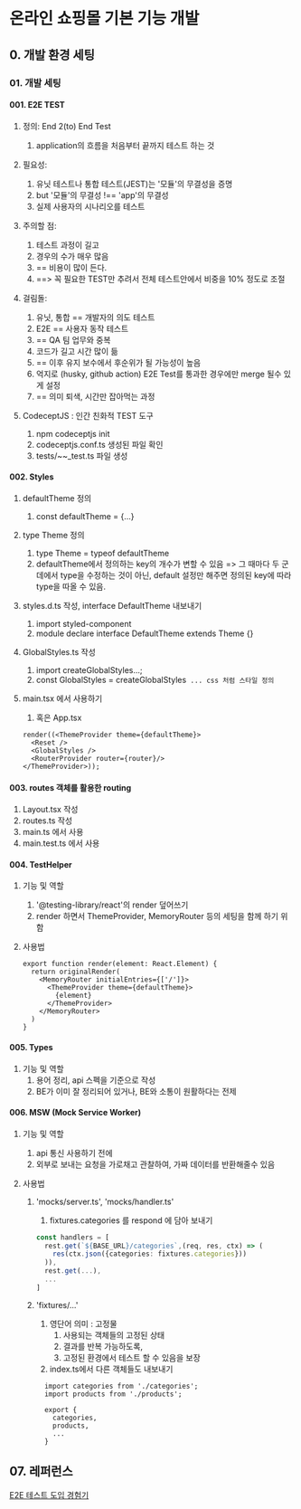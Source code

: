 # 온라인 쇼핑몰 기본 기능 개발

## 0. 개발 환경 세팅

### 01. 개발 세팅

#### 001. E2E TEST

1. 정의: End 2(to) End Test
    1. application의 흐름을 처음부터 끝까지 테스트 하는 것
1. 필요성:
    1. 유닛 테스트나 통합 테스트(JEST)는 '모듈'의 무결성을 증명
    1. but '모듈'의 무결성 !== 'app'의 무결성
    1. 실제 사용자의 시나리오를 테스트
1. 주의할 점:
    1. 테스트 과정이 길고
    1. 경우의 수가 매우 많음
    1. == 비용이 많이 든다.
    1. ==> 꼭 필요한 TEST만 추려서 전체 테스트안에서 비중을 10% 정도로 조절
1. 걸림돌:
    1. 유닛, 통합 == 개발자의 의도 테스트
    1. E2E == 사용자 동작 테스트
    1. == QA 팀 업무와 중복
    1. 코드가 길고 시간 많이 듦
    1. == 이후 유지 보수에서 후순위가 될 가능성이 높음
    1. 억지로 (husky, github action) E2E Test를 통과한 경우에만 merge 될수 있게 설정
    1. == 의미 퇴색, 시간만 잡아먹는 과정

1. CodeceptJS : 인간 친화적 TEST 도구
    1. npm codeceptjs init
    1. codeceptjs.conf.ts 생성된 파일 확인
    1. tests/~~_test.ts 파일 생성

#### 002. Styles

1. defaultTheme 정의
    1. const defaultTheme = {...}
1. type Theme 정의
    1. type Theme = typeof defaultTheme
    1. defaultTheme에서 정의하는 key의 개수가 변할 수 있음 => 그 때마다 두 군데에서 type을 수정하는 것이 아닌, default 설정만 해주면 정의된 key에 따라 type을 따올 수 있음.
1. styles.d.ts 작성, interface DefaultTheme 내보내기
    1. import styled-component
    1. module declare interface DefaultTheme extends Theme {}
1. GlobalStyles.ts 작성
    1. import createGlobalStyles...;
    1. const GlobalStyles = createGlobalStyles`
    ... css 처럼 스타일 정의`
1. main.tsx 에서 사용하기
    1. 혹은 App.tsx

    ```tsx
    render((<ThemeProvider theme={defaultTheme}>
      <Reset />
      <GlobalStyles />
      <RouterProvider router={router}/>
    </ThemeProvider>));
    ```

#### 003. routes 객체를 활용한 routing

1. Layout.tsx 작성
1. routes.ts 작성
1. main.ts 에서 사용
1. main.test.ts 에서 사용

#### 004. TestHelper

1. 기능 및 역할
    1. '@testing-library/react'의 render 덮어쓰기
    1. render 하면서 ThemeProvider, MemoryRouter 등의 세팅을 함께 하기 위함
1. 사용법

    ```tsx
    export function render(element: React.Element) {
      return originalRender(
        <MemoryRouter initialEntries={['/']}>
          <ThemeProvider theme={defaultTheme}>
            {element}
          </ThemeProvider>
        </MemoryRouter>
      )
    }
    ```

#### 005. Types

1. 기능 및 역할
    1. 용어 정리, api 스펙을 기준으로 작성
    1. BE가 이미 잘 정리되어 있거나, BE와 소통이 원활하다는 전제

#### 006. MSW (Mock Service Worker)

1. 기능 및 역할
    1. api 통신 사용하기 전에
    1. 외부로 보내는 요청을 가로채고 관찰하여, 가짜 데이터를 반환해줄수 있음
1. 사용법

    1. 'mocks/server.ts', 'mocks/handler.ts'
        1. fixtures.categories 를 respond 에 담아 보내기

        ```ts
        const handlers = [
          rest.get(`${BASE_URL}/categories`,(req, res, ctx) => (
            res(ctx.json({categories: fixtures.categories}))
          )),
          rest.get(...),
          ...
        ]
        ```

    1. 'fixtures/...'
        1. 영단어 의미 : 고정물
            1. 사용되는 객체들의 고정된 상태
            1. 결과를 반복 가능하도록,
            1. 고정된 환경에서 테스트 할 수 있음을 보장
        1. index.ts에서 다른 객체들도 내보내기

        ```tsx
          import categories from './categories';
          import products from './products';

          export {
            categories,
            products,
            ...
          }
        ```

## 07. 레퍼런스

[E2E 테스트 도입 경험기](https://fe-developers.kakaoent.com/2023/230209-e2e/)